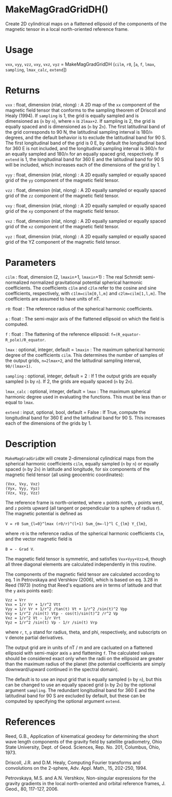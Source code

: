 # MakeMagGradGridDH()

Create 2D cylindrical maps on a flattened ellipsoid of the components of the magnetic tensor in a local north-oriented reference frame.

# Usage

`vxx`, `vyy`, `vzz`, `vxy`, `vxz`, `vyz` = MakeMagGradGridDH (`cilm`, `r0`, [`a`, `f`, `lmax`, `sampling`, `lmax_calc`, `extend`])

# Returns

`vxx` : float, dimension (nlat, nlong)
:   A 2D map of the `xx` component of the magnetic field tensor that conforms to the sampling theorem of Driscoll and Healy (1994). If `sampling` is 1, the grid is equally sampled and is dimensioned as (`n` by `n`), where `n` is `2lmax+2`. If sampling is 2, the grid is equally spaced and is dimensioned as (`n` by 2`n`). The first latitudinal band of the grid corresponds to 90 N, the latitudinal sampling interval is 180/`n` degrees, and the default behavior is to exclude the latitudinal band for 90 S. The first longitudinal band of the grid is 0 E, by default the longitudinal band for 360 E is not included, and the longitudinal sampling interval is 360/`n` for an equally sampled and 180/`n` for an equally spaced grid, respectively. If `extend` is 1, the longitudinal band for 360 E and the latitudinal band for 90 S will be included, which increases each of the dimensions of the grid by 1.

`vyy` : float, dimension (nlat, nlong)
:   A 2D equally sampled or equally spaced grid of the `yy` component of the magnetic field tensor.

`vzz` : float, dimension (nlat, nlong)
:   A 2D equally sampled or equally spaced grid of the `zz` component of the magnetic field tensor.

`vxy` : float, dimension (nlat, nlong)
:   A 2D equally sampled or equally spaced grid of the `xy` component of the magnetic field tensor.

`vxz` : float, dimension (nlat, nlong)
:   A 2D equally sampled or equally spaced grid of the `xz` component of the magnetic field tensor.

`vyz` : float, dimension (nlat, nlong)
:   A 2D equally sampled or equally spaced grid of the YZ component of the magnetic field tensor.

# Parameters

`cilm` : float, dimension (2, `lmaxin`+1, `lmaxin`+1)
:   The real Schmidt semi-normalized normalized gravitational potential spherical harmonic coefficients. The coefficients `c1lm` and `c2lm` refer to the cosine and sine coefficients, respectively, with `c1lm=cilm[0,l,m]` and `c2lm=cilm[1,l,m]`. The coefficients are assumed to have units of nT.

`r0`: float
:   The reference radius of the spherical harmonic coefficients.

`a` : float
:   The semi-major axis of the flattened ellipsoid on which the field is computed.

`f` : float
:   The flattening of the reference ellipsoid: `f=(R_equator-R_pole)/R_equator`.

`lmax` : optional, integer, default = `lmaxin`
:   The maximum spherical harmonic degree of the coefficients `cilm`. This determines the number of samples of the output grids, `n=2lmax+2`, and the latitudinal sampling interval, `90/(lmax+1)`.

`sampling` : optional, integer, default = 2
:   If 1 the output grids are equally sampled (`n` by `n`). If 2, the grids are equally spaced (`n` by 2`n`).

`lmax_calc` : optional, integer, default = `lmax`
:   The maximum spherical harmonic degree used in evaluating the functions. This must be less than or equal to `lmax`.

`extend` : input, optional, bool, default = False
:   If True, compute the longitudinal band for 360 E and the latitudinal band for 90 S. This increases each of the dimensions of the grids by 1.

# Description

`MakeMagGradGridDH` will create 2-dimensional cylindrical maps from the spherical harmonic coefficients `cilm`, equally sampled (`n` by `n`) or equally spaced (`n` by 2`n`) in latitude and longitude, for six components of the magnetic field tensor (all using geocentric coordinates):

`(Vxx, Vxy, Vxz)`  
`(Vyx, Vyy, Vyz)`  
`(Vzx, Vzy, Vzz)`

The reference frame is north-oriented, where `x` points north, `y` points west, and `z` points upward (all tangent or perpendicular to a sphere of radius r). The magnetic potential is defined as

`V = r0 Sum_{l=0}^lmax (r0/r)^(l+1) Sum_{m=-l}^l C_{lm} Y_{lm}`,

where `r0` is the reference radius of the spherical harmonic coefficients `Clm`, and the vector magnetic field is

`B = - Grad V`.

The magnetic field tensor is symmetric, and satisfies `Vxx+Vyy+Vzz=0`, though all three diagonal elements are calculated independently in this routine.

The components of the magnetic field tensor are calculated according to eq. 1 in Petrovskaya and Vershkov (2006), which is based on eq. 3.28 in Reed (1973) (noting that Reed's equations are in terms of latitude and that the `y` axis points east):

`Vzz = Vrr`  
`Vxx = 1/r Vr + 1/r^2 Vtt`  
`Vyy = 1/r Vr + 1/r^2 /tan(t) Vt + 1/r^2 /sin(t)^2 Vpp`  
`Vxy = 1/r^2 /sin(t) Vtp - cos(t)/sin(t)^2 /r^2 Vp`  
`Vxz = 1/r^2 Vt - 1/r Vrt`  
`Vyz = 1/r^2 /sin(t) Vp - 1/r /sin(t) Vrp`

where `r`, `t`, `p` stand for radius, theta, and phi, respectively, and subscripts on `V` denote partial derivatives.

The output grid are in units of nT / m and are cacluated on a flattened ellipsoid with semi-major axis `a` and flattening `f`. The calculated values should be considered exact only when the radii on the ellipsoid are greater than the maximum radius of the planet (the potential coefficients are simply downward/upward continued in the spectral domain).

The default is to use an input grid that is equally sampled (`n` by `n`), but this can be changed to use an equally spaced grid (`n` by 2`n`) by the optional argument `sampling`. The redundant longitudinal band for 360 E and the latitudinal band for 90 S are excluded by default, but these can be computed by specifying the optional argument `extend`.

# References

Reed, G.B., Application of kinematical geodesy for determining
the short wave length components of the gravity field by satellite gradiometry, Ohio State University, Dept. of Geod. Sciences, Rep. No. 201, Columbus, Ohio, 1973.

Driscoll, J.R. and D.M. Healy, Computing Fourier transforms and convolutions on the 2-sphere, Adv. Appl. Math., 15, 202-250, 1994.

Petrovskaya, M.S. and A.N. Vershkov, Non-singular expressions for the gravity gradients in the local north-oriented and orbital reference frames, J. Geod., 80, 117-127, 2006.

